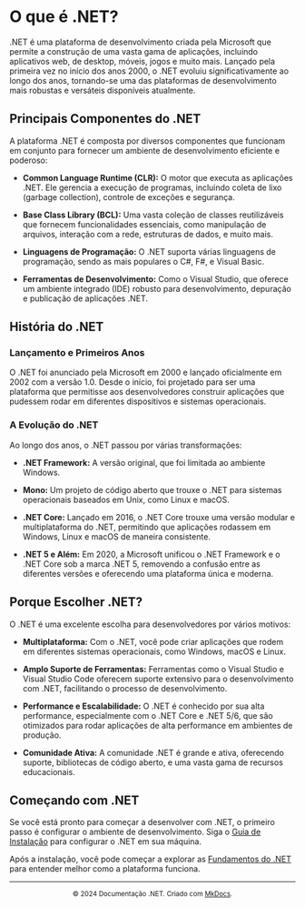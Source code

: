 # O que é .NET?

.NET é uma plataforma de desenvolvimento criada pela Microsoft que permite a construção de uma vasta gama de aplicações, incluindo aplicativos web, de desktop, móveis, jogos e muito mais. Lançado pela primeira vez no início dos anos 2000, o .NET evoluiu significativamente ao longo dos anos, tornando-se uma das plataformas de desenvolvimento mais robustas e versáteis disponíveis atualmente.

## Principais Componentes do .NET

A plataforma .NET é composta por diversos componentes que funcionam em conjunto para fornecer um ambiente de desenvolvimento eficiente e poderoso:

- **Common Language Runtime (CLR):** O motor que executa as aplicações .NET. Ele gerencia a execução de programas, incluindo coleta de lixo (garbage collection), controle de exceções e segurança.
  
- **Base Class Library (BCL):** Uma vasta coleção de classes reutilizáveis que fornecem funcionalidades essenciais, como manipulação de arquivos, interação com a rede, estruturas de dados, e muito mais.

- **Linguagens de Programação:** O .NET suporta várias linguagens de programação, sendo as mais populares o C#, F#, e Visual Basic.

- **Ferramentas de Desenvolvimento:** Como o Visual Studio, que oferece um ambiente integrado (IDE) robusto para desenvolvimento, depuração e publicação de aplicações .NET.

## História do .NET

### Lançamento e Primeiros Anos

O .NET foi anunciado pela Microsoft em 2000 e lançado oficialmente em 2002 com a versão 1.0. Desde o início, foi projetado para ser uma plataforma que permitisse aos desenvolvedores construir aplicações que pudessem rodar em diferentes dispositivos e sistemas operacionais.

### A Evolução do .NET

Ao longo dos anos, o .NET passou por várias transformações:

- **.NET Framework:** A versão original, que foi limitada ao ambiente Windows.
  
- **Mono:** Um projeto de código aberto que trouxe o .NET para sistemas operacionais baseados em Unix, como Linux e macOS.
  
- **.NET Core:** Lançado em 2016, o .NET Core trouxe uma versão modular e multiplataforma do .NET, permitindo que aplicações rodassem em Windows, Linux e macOS de maneira consistente.
  
- **.NET 5 e Além:** Em 2020, a Microsoft unificou o .NET Framework e o .NET Core sob a marca .NET 5, removendo a confusão entre as diferentes versões e oferecendo uma plataforma única e moderna.

## Porque Escolher .NET?

O .NET é uma excelente escolha para desenvolvedores por vários motivos:

- **Multiplataforma:** Com o .NET, você pode criar aplicações que rodem em diferentes sistemas operacionais, como Windows, macOS e Linux.
  
- **Amplo Suporte de Ferramentas:** Ferramentas como o Visual Studio e Visual Studio Code oferecem suporte extensivo para o desenvolvimento com .NET, facilitando o processo de desenvolvimento.
  
- **Performance e Escalabilidade:** O .NET é conhecido por sua alta performance, especialmente com o .NET Core e .NET 5/6, que são otimizados para rodar aplicações de alta performance em ambientes de produção.

- **Comunidade Ativa:** A comunidade .NET é grande e ativa, oferecendo suporte, bibliotecas de código aberto, e uma vasta gama de recursos educacionais.

## Começando com .NET

Se você está pronto para começar a desenvolver com .NET, o primeiro passo é configurar o ambiente de desenvolvimento. Siga o [Guia de Instalação](./instalacao/base.md) para configurar o .NET em sua máquina.

Após a instalação, você pode começar a explorar as [Fundamentos do .NET](./fundamentos/base.md) para entender melhor como a plataforma funciona.

---

<div align="center">
    <small>© 2024 Documentação .NET. Criado com <a href="https://www.mkdocs.org/">MkDocs</a>.</small>
</div>
